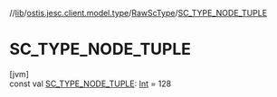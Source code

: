 //[lib](../../../index.md)/[ostis.jesc.client.model.type](../index.md)/[RawScType](index.md)/[SC_TYPE_NODE_TUPLE](-s-c_-t-y-p-e_-n-o-d-e_-t-u-p-l-e.md)

# SC_TYPE_NODE_TUPLE

[jvm]\
const val [SC_TYPE_NODE_TUPLE](-s-c_-t-y-p-e_-n-o-d-e_-t-u-p-l-e.md): [Int](https://kotlinlang.org/api/latest/jvm/stdlib/kotlin/-int/index.html) = 128
